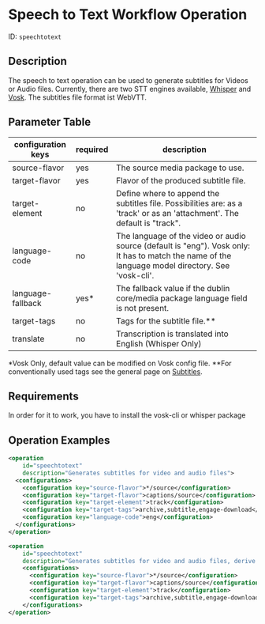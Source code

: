 Speech to Text Workflow Operation
==============================

ID: `speechtotext`

Description
-----------

The speech to text operation can be used to generate subtitles for Videos or Audio files. Currently, there are two STT
engines available, [Whisper](../modules/transcription.modules/whisper.md) and 
[Vosk](../modules/transcription.modules/vosk.md). The subtitles file format ist WebVTT.


Parameter Table
---------------

| configuration keys | required | description                                                                                                                                        |
|--------------------|----------|----------------------------------------------------------------------------------------------------------------------------------------------------|
| source-flavor      | yes      | The source media package to use.                                                                                                                   |
| target-flavor      | yes      | Flavor of the produced subtitle file.                                                                                                              |
| target-element     | no       | Define where to append the subtitles file. Possibilities are: as a 'track' or as an 'attachment'. The default is "track".                          |
| language-code      | no       | The language of the video or audio source (default is "eng"). Vosk only: It has to match the name of the language model directory. See 'vosk-cli'. |
| language-fallback  | yes*     | The fallback value if the dublin core/media package language field is not present.                                                                 |
| target-tags        | no       | Tags for the subtitle file.**                                                                                                                      |
| translate          | no       | Transcription is translated into English (Whisper Only)                                                                                            |


*Vosk Only, default value can be modified on Vosk config file.
**For conventionally used tags see the general page on [Subtitles](../../modules/subtitles).

Requirements
------------

In order for it to work, you have to install the vosk-cli or whisper package


Operation Examples
------------------

```XML
<operation
    id="speechtotext"
    description="Generates subtitles for video and audio files">
  <configurations>
    <configuration key="source-flavor">*/source</configuration>
    <configuration key="target-flavor">captions/source</configuration>
    <configuration key="target-element">track</configuration>
    <configuration key="target-tags">archive,subtitle,engage-download</configuration>
    <configuration key="language-code">eng</configuration>
  </configurations>
</operation>
```

```XML
<operation
    id="speechtotext"
    description="Generates subtitles for video and audio files, derive language-code from metadata">
    <configurations>
      <configuration key="source-flavor">*/source</configuration>
      <configuration key="target-flavor">captions/source</configuration>
      <configuration key="target-element">track</configuration>
      <configuration key="target-tags">archive,subtitle,engage-download</configuration>
    </configurations>
</operation>
```

